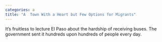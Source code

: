 ```yaml
---
categories: a
title: "A  Town With a Heart but Few Options for Migrants"
---
```

It’s fruitless to lecture El Paso about the hardship of receiving buses. The government sent it hundreds upon hundreds of people every day. 